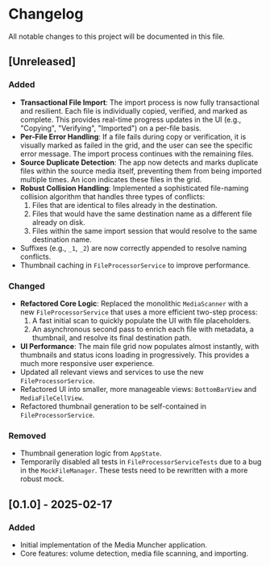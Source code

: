 # Changelog

All notable changes to this project will be documented in this file.

## [Unreleased]

### Added
- **Transactional File Import**: The import process is now fully transactional and resilient. Each file is individually copied, verified, and marked as complete. This provides real-time progress updates in the UI (e.g., "Copying", "Verifying", "Imported") on a per-file basis.
- **Per-File Error Handling**: If a file fails during copy or verification, it is visually marked as failed in the grid, and the user can see the specific error message. The import process continues with the remaining files.
- **Source Duplicate Detection**: The app now detects and marks duplicate files within the source media itself, preventing them from being imported multiple times. An icon indicates these files in the grid.
- **Robust Collision Handling**: Implemented a sophisticated file-naming collision algorithm that handles three types of conflicts:
    1.  Files that are identical to files already in the destination.
    2.  Files that would have the same destination name as a different file already on disk.
    3.  Files within the same import session that would resolve to the same destination name.
- Suffixes (e.g., `_1`, `_2`) are now correctly appended to resolve naming conflicts.
- Thumbnail caching in `FileProcessorService` to improve performance.

### Changed
- **Refactored Core Logic**: Replaced the monolithic `MediaScanner` with a new `FileProcessorService` that uses a more efficient two-step process:
    1.  A fast initial scan to quickly populate the UI with file placeholders.
    2.  An asynchronous second pass to enrich each file with metadata, a thumbnail, and resolve its final destination path.
- **UI Performance**: The main file grid now populates almost instantly, with thumbnails and status icons loading in progressively. This provides a much more responsive user experience.
- Updated all relevant views and services to use the new `FileProcessorService`.
- Refactored UI into smaller, more manageable views: `BottomBarView` and `MediaFileCellView`.
- Refactored thumbnail generation to be self-contained in `FileProcessorService`.

### Removed
- Thumbnail generation logic from `AppState`.
- Temporarily disabled all tests in `FileProcessorServiceTests` due to a bug in the `MockFileManager`. These tests need to be rewritten with a more robust mock.

## [0.1.0] - 2025-02-17

### Added
- Initial implementation of the Media Muncher application.
- Core features: volume detection, media file scanning, and importing. 